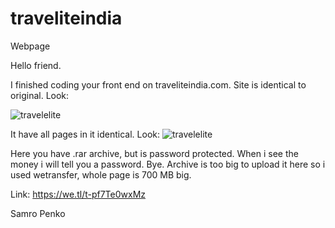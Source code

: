 # traveliteindia
Webpage


Hello friend.

I finished coding your front end on traveliteindia.com. 
Site is identical to original. Look:

![travelelite](https://image.ibb.co/kouetL/1.png)

It have all pages in it identical.
Look:
![travelelite](https://image.ibb.co/mDZOL0/2.png)

Here you have .rar archive, but is password protected. 
When i see the money i will tell you a password. Bye.
Archive is too big to upload it here so i used wetransfer,
whole page is 700 MB big.

Link: https://we.tl/t-pf7Te0wxMz


Samro Penko
